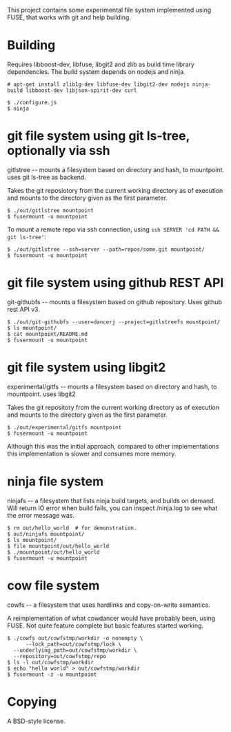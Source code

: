 
This project contains some experimental file system implemented using
FUSE, that works with git and help building.

# Building #

Requires libboost-dev, libfuse, libgit2 and zlib as build time library
dependencies. The build system depends on nodejs and ninja.

    # apt-get install zlib1g-dev libfuse-dev libgit2-dev nodejs ninja-build libboost-dev libjson-spirit-dev curl

    $ ./configure.js
    $ ninja

# git file system using git ls-tree, optionally via ssh #

gitlstree -- mounts a filesystem based on directory and hash, to
mountpoint.  uses git ls-tree as backend.

Takes the git reposiotory from the current working directory as of
execution and mounts to the directory given as the first parameter.

    $ ./out/gitlstree mountpoint
    $ fusermount -u mountpoint

To mount a remote repo via ssh connection, using `ssh SERVER 'cd PATH
&& git ls-tree'`:

    $ ./out/gitlstree --ssh=server --path=repos/some.git mountpoint/
    $ fusermount -u mountpoint

# git file system using github REST API #

git-githubfs -- mounts a filesystem based on github repository. Uses
github rest API v3.

    $ ./out/git-githubfs --user=dancerj --project=gitlstreefs mountpoint/
    $ ls mountpoint/
    $ cat mountpoint/README.md
    $ fusermount -u mountpoint

# git file system using libgit2 #

experimental/gitfs -- mounts a filesystem based on directory and hash,
to mountpoint.  uses libgit2

Takes the git repository from the current working directory as of
execution and mounts to the directory given as the first parameter.

    $ ./out/experimental/gitfs mountpoint
    $ fusermount -u mountpoint

Although this was the initial approach, compared to other
implementations this implementation is slower and consumes more
memory.

# ninja file system #

ninjafs -- a filesystem that lists ninja build targets, and builds on
demand.  Will return IO error when build fails, you can inspect
/ninja.log to see what the error message was.

    $ rm out/hello_world  # for demonstration.
    $ out/ninjafs mountpoint/
    $ ls mountpoint/
    $ file mountpoint/out/hello_world
    $ ./mountpoint/out/hello_world
    $ fusermount -u mountpoint

# cow file system #

cowfs -- a filesystem that uses hardlinks and copy-on-write semantics.

A reimplementation of what cowdancer would have probably been, using
FUSE. Not quite feature complete but basic features started working.

    $ ./cowfs out/cowfstmp/workdir -o nonempty \
    	  --lock_path=out/cowfstmp/lock \
	  --underlying_path=out/cowfstmp/workdir \
	  --repository=out/cowfstmp/repo
    $ ls -l out/cowfstmp/workdir
    $ echo "hello world" > out/cowfstmp/workdir
    $ fusermount -z -u mountpoint

# Copying #

A BSD-style license.
